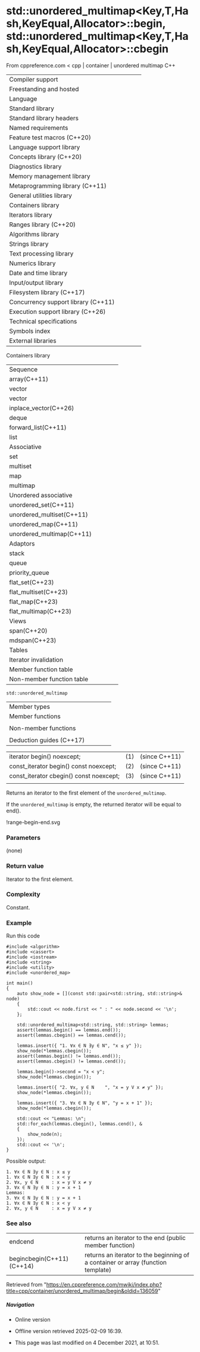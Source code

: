 # std::unordered_multimap<Key,T,Hash,KeyEqual,Allocator>::begin, std::unordered_multimap<Key,T,Hash,KeyEqual,Allocator>::cbegin

From cppreference.com
< cpp‎ | container‎ | unordered multimap
C++

|  |  |  |  |  |
| --- | --- | --- | --- | --- |
| Compiler support | | | | |
| Freestanding and hosted | | | | |
| Language | | | | |
| Standard library | | | | |
| Standard library headers | | | | |
| Named requirements | | | | |
| Feature test macros (C++20) | | | | |
| Language support library | | | | |
| Concepts library (C++20) | | | | |
| Diagnostics library | | | | |
| Memory management library | | | | |
| Metaprogramming library (C++11) | | | | |
| General utilities library | | | | |
| Containers library | | | | |
| Iterators library | | | | |
| Ranges library (C++20) | | | | |
| Algorithms library | | | | |
| Strings library | | | | |
| Text processing library | | | | |
| Numerics library | | | | |
| Date and time library | | | | |
| Input/output library | | | | |
| Filesystem library (C++17) | | | | |
| Concurrency support library (C++11) | | | | |
| Execution support library (C++26) | | | | |
| Technical specifications | | | | |
| Symbols index | | | | |
| External libraries | | | | |

Containers library

|  |  |  |  |  |
| --- | --- | --- | --- | --- |
| Sequence | | | | |
| array(C++11) | | | | |
| vector | | | | |
| vector<bool> | | | | |
| inplace_vector(C++26) | | | | |
| deque | | | | |
| forward_list(C++11) | | | | |
| list | | | | |
| Associative | | | | |
| set | | | | |
| multiset | | | | |
| map | | | | |
| multimap | | | | |
| Unordered associative | | | | |
| unordered_set(C++11) | | | | |
| unordered_multiset(C++11) | | | | |
| unordered_map(C++11) | | | | |
| unordered_multimap(C++11) | | | | |
| Adaptors | | | | |
| stack | | | | |
| queue | | | | |
| priority_queue | | | | |
| flat_set(C++23) | | | | |
| flat_multiset(C++23) | | | | |
| flat_map(C++23) | | | | |
| flat_multimap(C++23) | | | | |
| Views | | | | |
| span(C++20) | | | | |
| mdspan(C++23) | | | | |
| Tables | | | | |
| Iterator invalidation | | | | |
| Member function table | | | | |
| Non-member function table | | | | |

`std::unordered_multimap`

|  |  |  |  |  |
| --- | --- | --- | --- | --- |
| Member types | | | | |
| Member functions | | | | |
| |  |  |  |  |  | | --- | --- | --- | --- | --- | | unordered_multimap::unordered_multimap | | | | | | unordered_multimap::~unordered_multimap | | | | | | unordered_multimap::operator= | | | | | | unordered_multimap::get_allocator | | | | | | Iterators | | | | | | ****unordered_multimap::beginunordered_multimap::cbegin**** | | | | | | unordered_multimap::endunordered_multimap::cend | | | | | | Capacity | | | | | | unordered_multimap::size | | | | | | unordered_multimap::max_size | | | | | | unordered_multimap::empty | | | | | | Modifiers | | | | | | unordered_multimap::clear | | | | | | unordered_multimap::insert | | | | | | unordered_multimap::insert_range(C++23) | | | | | | unordered_multimap::emplace | | | | | | unordered_multimap::emplace_hint | | | | | | unordered_multimap::erase | | | | | | unordered_multimap::swap | | | | | | unordered_multimap::extract(C++17) | | | | | | unordered_multimap::merge(C++17) | | | | | | |  |  |  |  |  | | --- | --- | --- | --- | --- | | Lookup | | | | | | unordered_multimap::count | | | | | | unordered_multimap::find | | | | | | unordered_multimap::contains(C++20) | | | | | | unordered_multimap::equal_range | | | | | | Bucket interface | | | | | | unordered_multimap::begin(size_type)unordered_multimap::cbegin(size_type) | | | | | | unordered_multimap::end(size_type)unordered_multimap::cend(size_type) | | | | | | unordered_multimap::bucket_count | | | | | | unordered_multimap::max_bucket_count | | | | | | unordered_multimap::bucket_size | | | | | | unordered_multimap::bucket | | | | | | Hash policy | | | | | | unordered_multimap::load_factor | | | | | | unordered_multimap::max_load_factor | | | | | | unordered_multimap::rehash | | | | | | unordered_multimap::reserve | | | | | | Observers | | | | | | unordered_multimap::hash_function | | | | | | unordered_multimap::key_eq | | | | | |
| Non-member functions | | | | |
| |  |  |  |  |  | | --- | --- | --- | --- | --- | | std::swap(std::unordered_multimap) | | | | | | erase_if(std::unordered_multimap)(C++20) | | | | | | |  |  |  |  |  | | --- | --- | --- | --- | --- | | operator==operator!=(until C++20) | | | | | |
| Deduction guides (C++17) | | | | |

|  |  |  |
| --- | --- | --- |
| iterator begin() noexcept; | (1) | (since C++11) |
| const_iterator begin() const noexcept; | (2) | (since C++11) |
| const_iterator cbegin() const noexcept; | (3) | (since C++11) |
|  |  |  |

Returns an iterator to the first element of the `unordered_multimap`.

If the `unordered_multimap` is empty, the returned iterator will be equal to end().

!range-begin-end.svg

### Parameters

(none)

### Return value

Iterator to the first element.

### Complexity

Constant.

### Example

Run this code

```
#include <algorithm>
#include <cassert>
#include <iostream>
#include <string>
#include <utility>
#include <unordered_map>
 
int main()
{
    auto show_node = [](const std::pair<std::string, std::string>& node)
    {
        std::cout << node.first << " : " << node.second << '\n';
    };
 
    std::unordered_multimap<std::string, std::string> lemmas;
    assert(lemmas.begin() == lemmas.end());
    assert(lemmas.cbegin() == lemmas.cend());
 
    lemmas.insert({ "1. ∀x ∈ N ∃y ∈ N", "x ≤ y" });
    show_node(*lemmas.cbegin());
    assert(lemmas.begin() != lemmas.end());
    assert(lemmas.cbegin() != lemmas.cend());
 
    lemmas.begin()->second = "x < y";
    show_node(*lemmas.cbegin());
 
    lemmas.insert({ "2. ∀x, y ∈ N    ", "x = y V x ≠ y" });
    show_node(*lemmas.cbegin());
 
    lemmas.insert({ "3. ∀x ∈ N ∃y ∈ N", "y = x + 1" });
    show_node(*lemmas.cbegin());
 
    std::cout << "Lemmas: \n";
    std::for_each(lemmas.cbegin(), lemmas.cend(), &
    {
        show_node(n);
    });
    std::cout << '\n';
}

```

Possible output:

```
1. ∀x ∈ N ∃y ∈ N : x ≤ y
1. ∀x ∈ N ∃y ∈ N : x < y
2. ∀x, y ∈ N     : x = y V x ≠ y
3. ∀x ∈ N ∃y ∈ N : y = x + 1
Lemmas: 
3. ∀x ∈ N ∃y ∈ N : y = x + 1
1. ∀x ∈ N ∃y ∈ N : x < y
2. ∀x, y ∈ N     : x = y V x ≠ y

```

### See also

|  |  |
| --- | --- |
| endcend | returns an iterator to the end   (public member function) |
| begincbegin(C++11)(C++14) | returns an iterator to the beginning of a container or array   (function template) |

Retrieved from "<https://en.cppreference.com/mwiki/index.php?title=cpp/container/unordered_multimap/begin&oldid=136059>"

##### Navigation

- Online version
- Offline version retrieved 2025-02-09 16:39.

- This page was last modified on 4 December 2021, at 10:51.